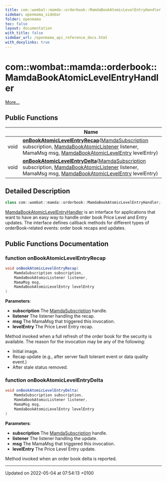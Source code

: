 ```yaml
---
title: com::wombat::mamda::orderbook::MamdaBookAtomicLevelEntryHandler
sidebar: openmama_sidebar
folder: openmama
toc: false
layout: documentation
with_title: false
sidebar_url: /openmama_api_reference_docs.html
with_doxylinks: true
---
```


# com::wombat::mamda::orderbook::MamdaBookAtomicLevelEntryHandler



 [More...](#detailed-description)

## Public Functions

|                | Name           |
| -------------- | -------------- |
| void | **[onBookAtomicLevelEntryRecap](interfacecom_1_1wombat_1_1mamda_1_1orderbook_1_1MamdaBookAtomicLevelEntryHandler.html#function-onbookatomiclevelentryrecap)**([MamdaSubscription](classcom_1_1wombat_1_1mamda_1_1MamdaSubscription.html) subscription, [MamdaBookAtomicListener](classcom_1_1wombat_1_1mamda_1_1orderbook_1_1MamdaBookAtomicListener.html) listener, MamaMsg msg, [MamdaBookAtomicLevelEntry](interfacecom_1_1wombat_1_1mamda_1_1orderbook_1_1MamdaBookAtomicLevelEntry.html) levelEntry) |
| void | **[onBookAtomicLevelEntryDelta](interfacecom_1_1wombat_1_1mamda_1_1orderbook_1_1MamdaBookAtomicLevelEntryHandler.html#function-onbookatomiclevelentrydelta)**([MamdaSubscription](classcom_1_1wombat_1_1mamda_1_1MamdaSubscription.html) subscription, [MamdaBookAtomicListener](classcom_1_1wombat_1_1mamda_1_1orderbook_1_1MamdaBookAtomicListener.html) listener, MamaMsg msg, [MamdaBookAtomicLevelEntry](interfacecom_1_1wombat_1_1mamda_1_1orderbook_1_1MamdaBookAtomicLevelEntry.html) levelEntry) |

## Detailed Description

```java
class com::wombat::mamda::orderbook::MamdaBookAtomicLevelEntryHandler;
```


[MamdaBookAtomicLevelEntryHandler](interfacecom_1_1wombat_1_1mamda_1_1orderbook_1_1MamdaBookAtomicLevelEntryHandler.html) is an interface for applications that want to have an easy way to handle order book Price Level and Entry updates. The interface defines callback methods for different types of orderBook-related events: order book recaps and updates. 

## Public Functions Documentation

### function onBookAtomicLevelEntryRecap

```java
void onBookAtomicLevelEntryRecap(
    MamdaSubscription subscription,
    MamdaBookAtomicListener listener,
    MamaMsg msg,
    MamdaBookAtomicLevelEntry levelEntry
)
```


**Parameters**: 

  * **subscription** The [MamdaSubscription](classcom_1_1wombat_1_1mamda_1_1MamdaSubscription.html) handle. 
  * **listener** The listener handling the recap. 
  * **msg** The MamaMsg that triggered this invocation. 
  * **levelEntry** The Price Level Entry recap. 


Method invoked when a full refresh of the order book for the security is available. The reason for the invocation may be any of the following:

* Initial image.
* Recap update (e.g., after server fault tolerant event or data quality event.)
* After stale status removed.


### function onBookAtomicLevelEntryDelta

```java
void onBookAtomicLevelEntryDelta(
    MamdaSubscription subscription,
    MamdaBookAtomicListener listener,
    MamaMsg msg,
    MamdaBookAtomicLevelEntry levelEntry
)
```


**Parameters**: 

  * **subscription** The [MamdaSubscription](classcom_1_1wombat_1_1mamda_1_1MamdaSubscription.html) handle. 
  * **listener** The listener handling the update. 
  * **msg** The MamaMsg that triggered this invocation. 
  * **levelEntry** The Price Level Entry update. 


Method invoked when an order book delta is reported.


-------------------------------

Updated on 2022-05-04 at 07:54:13 +0100
